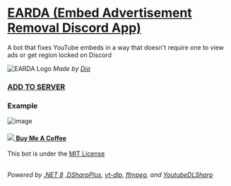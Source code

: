 # [EARDA (Embed Advertisement Removal Discord App)](https://discord.com/oauth2/authorize?client_id=1276171892826439861)
A bot that fixes YouTube embeds in a way that doesn't require one to view ads or get region locked on Discord

![EARDA Logo](https://github.com/user-attachments/assets/e8da698e-983e-4da0-a1f5-5141fc5b860e)
*Made by [Dia](https://x.com/Dia_4R14)*

### [ADD TO SERVER](https://discord.com/oauth2/authorize?client_id=1276171892826439861)

### Example
![image](https://github.com/user-attachments/assets/25ac5d85-e081-445f-9ab5-359b527640c3)


#### [<img src="https://imgur.com/iEy0nwb.png"> Buy Me A Coffee](https://ko-fi.com/robodoc)

This bot is under the [MIT License](https://github.com/TheRoboDoc/EARDA/blob/master/LICENSE.txt)

*<br>Powered by [.NET 8](https://learn.microsoft.com/en-us/dotnet/core/whats-new/dotnet-8) ,[DSharpPlus](https://github.com/DSharpPlus/DSharpPlus), [yt-dlp](https://github.com/yt-dlp/yt-dlp), [ffmpeg](https://www.ffmpeg.org/), and [YoutubeDLSharp](https://github.com/Bluegrams/YoutubeDLSharp)*
